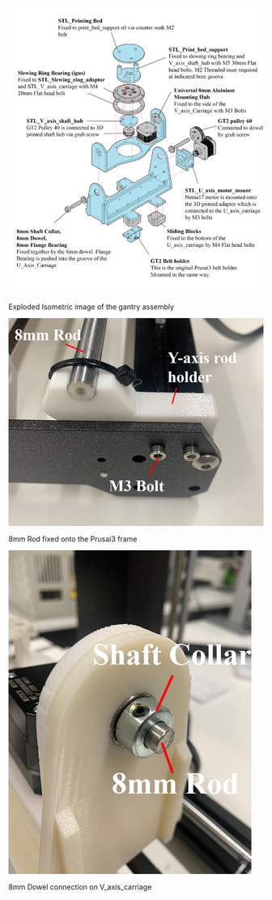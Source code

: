 
![](images/Gantry_assembly.jpg)

Exploded Isometric image of the gantry assembly

![](images/Y_axis_rod.jpg)

8mm Rod fixed onto the Prusai3 frame

![](images/U_axis_shaft.jpg)

8mm Dowel connection on V_axis_carriage

